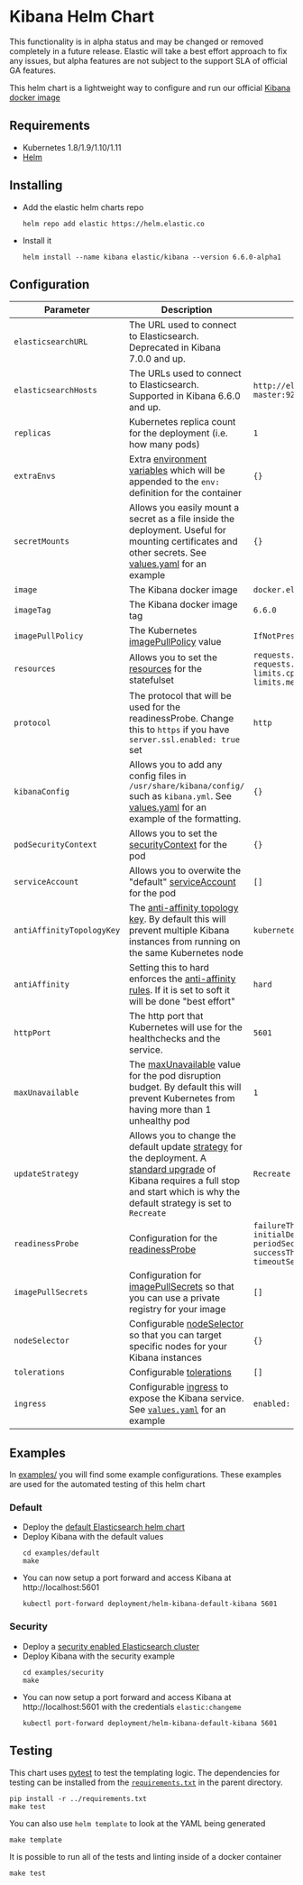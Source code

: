 # Kibana Helm Chart

This functionality is in alpha status and may be changed or removed completely in a future release. Elastic will take a best effort approach to fix any issues, but alpha features are not subject to the support SLA of official GA features.

This helm chart is a lightweight way to configure and run our official [Kibana docker image](https://www.elastic.co/guide/en/kibana/current/docker.html)

## Requirements

* Kubernetes 1.8/1.9/1.10/1.11
* [Helm](https://helm.sh/)

## Installing

* Add the elastic helm charts repo
  ```
  helm repo add elastic https://helm.elastic.co
  ```
* Install it
  ```
  helm install --name kibana elastic/kibana --version 6.6.0-alpha1
  ```

## Configuration

| Parameter                 | Description                                                                                                                                                                                                                                        | Default                                                                                                                   |
| ------------------------- | -------------------------------------------------------------------------------------------------------------------------------------------------------------------------------------------------------------------------------------------------- | ------------------------------------------------------------------------------------------------------------------------- |
| `elasticsearchURL`        | The URL used to connect to Elasticsearch. Deprecated in Kibana 7.0.0 and up.
| `elasticsearchHosts`      | The URLs used to connect to Elasticsearch. Supported in Kibana 6.6.0 and up.                                                                                                                                                                       | `http://elasticsearch-master:9200`                                                                                        |
| `replicas`                | Kubernetes replica count for the deployment (i.e. how many pods)                                                                                                                                                                                   | `1`                                                                                                                       |
| `extraEnvs`               | Extra [environment variables](https://kubernetes.io/docs/tasks/inject-data-application/define-environment-variable-container/#using-environment-variables-inside-of-your-config) which will be appended to the `env:` definition for the container | `{}`                                                                                                                      |
| `secretMounts`            | Allows you easily mount a secret as a file inside the deployment. Useful for mounting certificates and other secrets. See [values.yaml](./values.yaml) for an example                                                                              | `{}`                                                                                                                      |
| `image`                   | The Kibana docker image                                                                                                                                                                                                                            | `docker.elastic.co/kibana/kibana`                                                                                         |
| `imageTag`                | The Kibana docker image tag                                                                                                                                                                                                                        | `6.6.0`                                                                                                                   |
| `imagePullPolicy`         | The Kubernetes [imagePullPolicy](https://kubernetes.io/docs/concepts/containers/images/#updating-images) value                                                                                                                                     | `IfNotPresent`                                                                                                            |
| `resources`               | Allows you to set the [resources](https://kubernetes.io/docs/concepts/configuration/manage-compute-resources-container/) for the statefulset                                                                                                       | `requests.cpu: 100m`<br>`requests.memory: 2Gi`<br>`limits.cpu: 1000m`<br>`limits.memory: 2Gi`                             |
| `protocol`                | The protocol that will be used for the readinessProbe. Change this to `https` if you have `server.ssl.enabled: true` set                                                                                                                                                                                            | `http`                                                                                                                    |
| `kibanaConfig`            | Allows you to add any config files in `/usr/share/kibana/config/` such as `kibana.yml`. See [values.yaml](./values.yaml) for an example of the formatting. | `{}`                                                                                                                       |
| `podSecurityContext`      | Allows you to set the [securityContext](https://kubernetes.io/docs/tasks/configure-pod-container/security-context/#set-the-security-context-for-a-pod) for the pod                                                                         | `{}`                                                                                                                              |
| `serviceAccount`          | Allows you to overwite the "default" [serviceAccount](https://kubernetes.io/docs/tasks/configure-pod-container/configure-service-account/) for the pod                                                                                     | `[]`                                                                                                                                |
| `antiAffinityTopologyKey` | The [anti-affinity topology key](https://kubernetes.io/docs/concepts/configuration/assign-pod-node/#affinity-and-anti-affinity). By default this will prevent multiple Kibana instances from running on the same Kubernetes node                   | `kubernetes.io/hostname`                                                                                                  |
| `antiAffinity`            | Setting this to hard enforces the [anti-affinity rules](https://kubernetes.io/docs/concepts/configuration/assign-pod-node/#affinity-and-anti-affinity). If it is set to soft it will be done "best effort"                                         | `hard`                                                                                                                    |
| `httpPort`                | The http port that Kubernetes will use for the healthchecks and the service.                                                                                                                                                                       | `5601`                                                                                                                    |
| `maxUnavailable`          | The [maxUnavailable](https://kubernetes.io/docs/tasks/run-application/configure-pdb/#specifying-a-poddisruptionbudget) value for the pod disruption budget. By default this will prevent Kubernetes from having more than 1 unhealthy pod          | `1`                                                                                                                       |
| `updateStrategy`          | Allows you to change the default update [strategy](https://kubernetes.io/docs/concepts/workloads/controllers/deployment/#updating-a-deployment) for the deployment. A [standard upgrade](https://www.elastic.co/guide/en/kibana/current/upgrade-standard.html) of Kibana requires a full stop and start which is why the default strategy is set to `Recreate` | `Recreate`                                                                                                                |
| `readinessProbe`          | Configuration for the [readinessProbe](https://kubernetes.io/docs/tasks/configure-pod-container/configure-liveness-readiness-probes/)                                                                                                              | `failureThreshold: 3`<br>`initialDelaySeconds: 10`<br>`periodSeconds: 10`<br>`successThreshold: 3`<br>`timeoutSeconds: 5` |
| `imagePullSecrets`        | Configuration for [imagePullSecrets](https://kubernetes.io/docs/tasks/configure-pod-container/pull-image-private-registry/#create-a-pod-that-uses-your-secret) so that you can use a private registry for your image                               | `[]`                                                                                                                      |
| `nodeSelector`            | Configurable [nodeSelector](https://kubernetes.io/docs/concepts/configuration/assign-pod-node/#nodeselector) so that you can target specific nodes for your Kibana instances                                                                       | `{}`                                                                                                                      |
| `tolerations`             | Configurable [tolerations](https://kubernetes.io/docs/concepts/configuration/taint-and-toleration/)                                                                                                                                                | `[]`                                                                                                                      |
| `ingress`                 | Configurable [ingress](https://kubernetes.io/docs/concepts/services-networking/ingress/) to expose the Kibana service. See [`values.yaml`](./values.yaml) for an example                                                                           | `enabled: false`                                                                                                          |

## Examples

In [examples/](./examples) you will find some example configurations. These examples are used for the automated testing of this helm chart

### Default

* Deploy the [default Elasticsearch helm chart](../elasticsearch/README.md#default)
* Deploy Kibana with the default values
  ```
  cd examples/default
  make
  ```
* You can now setup a port forward and access Kibana at http://localhost:5601
  ```
  kubectl port-forward deployment/helm-kibana-default-kibana 5601
  ```

### Security

* Deploy a [security enabled Elasticsearch cluster](../elasticsearch/README.md#security)
* Deploy Kibana with the security example
  ```
  cd examples/security
  make
  ```
* You can now setup a port forward and access Kibana at http://localhost:5601 with the credentials `elastic:changeme`
  ```
  kubectl port-forward deployment/helm-kibana-default-kibana 5601
  ```


## Testing

This chart uses [pytest](https://docs.pytest.org/en/latest/) to test the templating logic. The dependencies for testing can be installed from the [`requirements.txt`](../requirements.txt) in the parent directory.

```
pip install -r ../requirements.txt
make test
```


You can also use `helm template` to look at the YAML being generated

```
make template
```

It is possible to run all of the tests and linting inside of a docker container

```
make test
```
